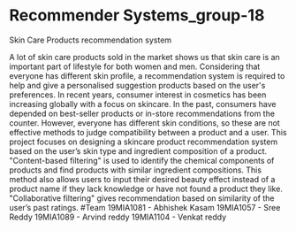# Recommender Systems_group-18
Skin Care Products recommendation system

A lot of skin care products sold in the market shows us that skin care is an important part of lifestyle for both women and men. Considering that everyone has different skin profile, a recommendation system is required to help and give a personalised suggestion products based on the user's preferences. In recent years, consumer interest in cosmetics has been increasing globally with a focus on skincare. In the past, consumers have depended on best-seller products or in-store recommendations from the counter. However, everyone has different skin conditions, so these are not effective methods to judge compatibility between a product and a user. This project focuses on designing a skincare product recommendation system based on the user’s skin type and ingredient composition of a product. "Content-based filtering" is used to identify the chemical components of products and find products with similar ingredient compositions. This method also allows users to input their desired beauty effect instead of a product name if they lack knowledge or have not found a product they like. "Collaborative filtering" gives recommendation based on similarity of the user’s past ratings. 
 #Team
 19MIA1081 - Abhishek Kasam
 19MIA1057 - Sree Reddy
 19MIA1089 - Arvind reddy
 19MIA1104 - Venkat reddy
